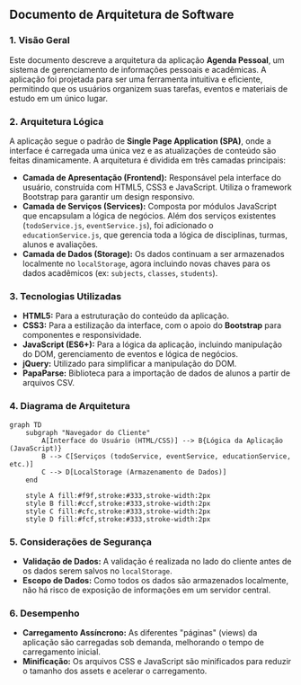 ## Documento de Arquitetura de Software

### 1. Visão Geral

Este documento descreve a arquitetura da aplicação **Agenda Pessoal**, um sistema de gerenciamento de informações pessoais e acadêmicas. A aplicação foi projetada para ser uma ferramenta intuitiva e eficiente, permitindo que os usuários organizem suas tarefas, eventos e materiais de estudo em um único lugar.

### 2. Arquitetura Lógica

A aplicação segue o padrão de **Single Page Application (SPA)**, onde a interface é carregada uma única vez e as atualizações de conteúdo são feitas dinamicamente. A arquitetura é dividida em três camadas principais:

- **Camada de Apresentação (Frontend):** Responsável pela interface do usuário, construída com HTML5, CSS3 e JavaScript. Utiliza o framework Bootstrap para garantir um design responsivo.
- **Camada de Serviços (Services):** Composta por módulos JavaScript que encapsulam a lógica de negócios. Além dos serviços existentes (`todoService.js`, `eventService.js`), foi adicionado o `educationService.js`, que gerencia toda a lógica de disciplinas, turmas, alunos e avaliações.
- **Camada de Dados (Storage):** Os dados continuam a ser armazenados localmente no `localStorage`, agora incluindo novas chaves para os dados acadêmicos (ex: `subjects`, `classes`, `students`).

### 3. Tecnologias Utilizadas

- **HTML5:** Para a estruturação do conteúdo da aplicação.
- **CSS3:** Para a estilização da interface, com o apoio do **Bootstrap** para componentes e responsividade.
- **JavaScript (ES6+):** Para a lógica da aplicação, incluindo manipulação do DOM, gerenciamento de eventos e lógica de negócios.
- **jQuery:** Utilizado para simplificar a manipulação do DOM.
- **PapaParse:** Biblioteca para a importação de dados de alunos a partir de arquivos CSV.

### 4. Diagrama de Arquitetura

```mermaid
graph TD
    subgraph "Navegador do Cliente"
        A[Interface do Usuário (HTML/CSS)] --> B{Lógica da Aplicação (JavaScript)}
        B --> C[Serviços (todoService, eventService, educationService, etc.)]
        C --> D[LocalStorage (Armazenamento de Dados)]
    end

    style A fill:#f9f,stroke:#333,stroke-width:2px
    style B fill:#ccf,stroke:#333,stroke-width:2px
    style C fill:#cfc,stroke:#333,stroke-width:2px
    style D fill:#fcf,stroke:#333,stroke-width:2px
```

### 5. Considerações de Segurança

- **Validação de Dados:** A validação é realizada no lado do cliente antes de os dados serem salvos no `localStorage`.
- **Escopo de Dados:** Como todos os dados são armazenados localmente, não há risco de exposição de informações em um servidor central.

### 6. Desempenho

- **Carregamento Assíncrono:** As diferentes "páginas" (views) da aplicação são carregadas sob demanda, melhorando o tempo de carregamento inicial.
- **Minificação:** Os arquivos CSS e JavaScript são minificados para reduzir o tamanho dos assets e acelerar o carregamento.
